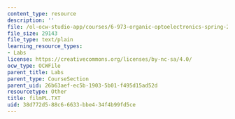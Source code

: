 ```yaml
---
content_type: resource
description: ''
file: /ol-ocw-studio-app/courses/6-973-organic-optoelectronics-spring-2003/38d772d588c66633bbe434f4b99fd5ce_filmPL.TXT
file_size: 29143
file_type: text/plain
learning_resource_types:
- Labs
license: https://creativecommons.org/licenses/by-nc-sa/4.0/
ocw_type: OCWFile
parent_title: Labs
parent_type: CourseSection
parent_uid: 26b63aef-ec5b-1903-5b01-f495d15ad52d
resourcetype: Other
title: filmPL.TXT
uid: 38d772d5-88c6-6633-bbe4-34f4b99fd5ce
---
```

